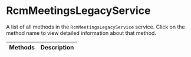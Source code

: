 # RcmMeetingsLegacyService

A list of all methods in the `RcmMeetingsLegacyService` service. Click on the method name to view detailed information about that method.

| Methods | Description |
| :------ | :---------- |

<!-- This file was generated by liblab | https://liblab.com/ -->
